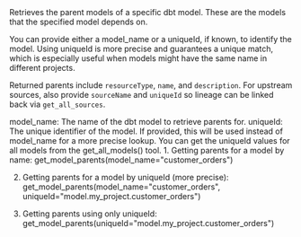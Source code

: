 <instructions>
Retrieves the parent models of a specific dbt model. These are the models that the specified model depends on.

You can provide either a model_name or a uniqueId, if known, to identify the model. Using uniqueId is more precise and guarantees a unique match, which is especially useful when models might have the same name in different projects.

Returned parents include `resourceType`, `name`, and `description`. For upstream sources, also provide `sourceName` and `uniqueId` so lineage can be linked back via `get_all_sources`.
</instructions>

<parameters>
model_name: The name of the dbt model to retrieve parents for.
uniqueId: The unique identifier of the model. If provided, this will be used instead of model_name for a more precise lookup. You can get the uniqueId values for all models from the get_all_models() tool.
</parameters>

<examples>
1. Getting parents for a model by name:
   get_model_parents(model_name="customer_orders")

2. Getting parents for a model by uniqueId (more precise):
   get_model_parents(model_name="customer_orders", uniqueId="model.my_project.customer_orders")

3. Getting parents using only uniqueId:
   get_model_parents(uniqueId="model.my_project.customer_orders")
</examples>
